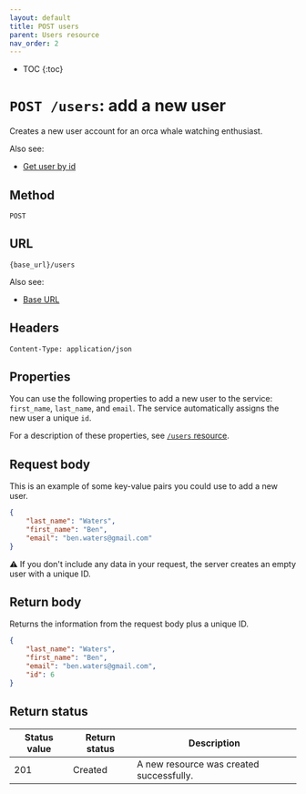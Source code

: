 ```yaml
---
layout: default
title: POST users
parent: Users resource
nav_order: 2
---
```


- TOC
{:toc}

# `POST /users`: add a new user

Creates a new user account for an orca whale watching enthusiast.

Also see:

* [Get user by id](./users-get.md)

## Method

`POST`

## URL

`{base_url}/users`

Also see:

* [Base URL](../base-url.md)

## Headers

`Content-Type: application/json`

## Properties

You can use the following properties to add a new user to the service: `first_name`, `last_name`, and `email`. The service automatically assigns the new user a unique `id`.

For a description of these properties, see [`/users` resource](./users-resource.md).

## Request body

This is an example of some key-value pairs you could use to add a new user.

```json
{
    "last_name": "Waters",
    "first_name": "Ben",
    "email": "ben.waters@gmail.com"
}
```

⚠️  If you don't include any data in your request, the server creates an empty user with a unique ID.

## Return body

Returns the information from the request body plus a unique ID.

```json
{
    "last_name": "Waters",
    "first_name": "Ben",
    "email": "ben.waters@gmail.com",
    "id": 6
}
```

## Return status

| Status value | Return status | Description                              |
| ------------ | ------------- | ---------------------------------------- |
| 201          | Created       | A new resource was created successfully. |

